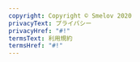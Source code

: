 ```yaml
---
copyright: Copyright © Smelov 2020
privacyText: プライバシー
privacyHref: "#!"
termsText: 利用規約
termsHref: "#!"
---
```

